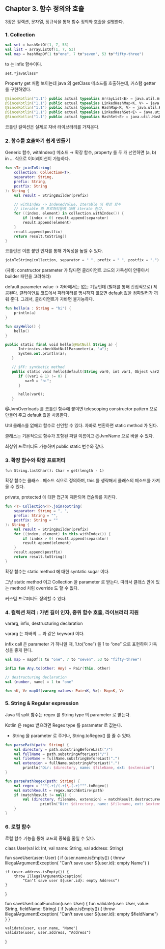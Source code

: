 ## Chapter 3. 함수 정의와 호출

3장은 컬렉션, 문자열, 정규식을 통해 함수 정의와 호출을 설명한다.

### 1. Collection

```kotlin
val set = hashSetOf(1, 7, 53)
val list = arrayListOf(1, 7, 53)
val map = hashMapOf(1 to"one", 7 to"seven", 53 to"fifty-three")
```

to 는 infix 함수이다.

`set.*javaClass*`

Property get 처럼 보이는데 java 의 getClass 메소드를 호출하는데, 커스텀 getter 를 구현하였다.

```kotlin
@SinceKotlin("1.1") public actual typealias ArrayList<E> = java.util.ArrayList<E>
@SinceKotlin("1.1") public actual typealias LinkedHashMap<K, V> = java.util.LinkedHashMap<K, V>
@SinceKotlin("1.1") public actual typealias HashMap<K, V> = java.util.HashMap<K, V>
@SinceKotlin("1.1") public actual typealias LinkedHashSet<E> = java.util.LinkedHashSet<E>
@SinceKotlin("1.1") public actual typealias HashSet<E> = java.util.HashSet<E>

```

코틀린 컬렉션은 실제로 자바 라이브러리를 가져온다.

### 2. 함수를 호출하기 쉽게 만들기

Generic 함수, withIndex() 메소드 → 확장 함수, property 를 두 개 선언하면 (a, b) in … 식으로 이터레이션이 가능하다.

```kotlin
fun <T> joinToString(
    collection: Collection<T>,
    separator: String,
    prefix: String,
    postfix: String
): String {
    val result = StringBuilder(prefix)

    // withIndex -> IndexedValue, Iterable 의 확장 함수
    // iterable 의 프로퍼티들에 대해 iterate 한다.
    for ((index, element) in collection.withIndex()) {
        if (index > 0) result.append(separator)
        result.append(element)
    }
    result.append(postfix)
    return result.toString()
}
```

코틀린은 이름 붙인 인자를 통해 가독성을 높일 수 있다.

```kotlin
joinToString(collection, separator = " ", prefix = " ", postfix = ".")
```

(자바: constructor parameter 가 많다면 클라이언트 코드의 가독성이 안좋아서 builder 패턴을 고려해라)

default parameter value → 자바에서는 없는 기능인데 (빌더를 통해 간접적으로) 제공된다. 클라이언트 코드에서 파라미터를 명시하지 않으면 default 값을 컴파일러가 끼워 준다. 그래서, 클라이언트가 자바면 불가능하다.

```kotlin
fun hello(a : String = "hi") {
    println(a)
}

fun sayHello() {
    hello()
}

public static final void hello(@NotNull String a) {
      Intrinsics.checkNotNullParameter(a, "a");
      System.out.println(a);
   }

   // $FF: synthetic method
   public static void hello$default(String var0, int var1, Object var2) {
      if ((var1 & 1) != 0) {
         var0 = "hi";
      }

      hello(var0);
   }
```

@JvmOverloads 를 코틀린 함수에 붙이면 telescoping constructor pattern 으로 만들어 주고 default 값을 사용한다.

Util 클래스를 없애고 함수로 선언할 수 있다. 자바로 변환하면 static method 가 된다.

클래스는 기본적으로 함수가 포함된 파일 이름이고 @JvmName 으로 바꿀 수 있다.

최상위 프로퍼티도 가능하며 public static 변수와 같다.

### 3. 확장 함수와 확장 프로퍼티

`fun String.lastChar(): Char = get(length - 1)`

확장 함수는 클래스 . 메소드 식으로 정의하며, this 를 생략해서 클래스의 메소드를 가져올 수 있다.

private, protected 에 대한 접근이 제한되어 캡슐화를 지킨다.

```kotlin
fun <T> Collection<T>.joinToString(
    separator: String = ", ",
    prefix: String = "",
    postfix: String = ""
): String {
    val result = StringBuilder(prefix)
    for ((index, element) in this.withIndex()) {
        if (index > 0) result.append(separator)
        result.append(element)
    }
    result.append(postfix)
    return result.toString()
}
```

확장 함수는 static method 에 대한 syntatic sugar 이다.

그냥 static method 이고 Collection 을 parameter 로 받는다. 따라서 클래스 안에 있는 method 처럼 override 도 할 수 없다.

커스텀 프로퍼티도 정의할 수 있다.

### 4. 컬렉션 처리 : 가변 길이 인자, 중위 함수 호출, 라이브러리 지원

vararg, infix, destructuring declaration

vararg 는 자바의 … 과 같은 keyword 이다.

infix call 은 parameter 가 하나일 때, 1.to(”one”) 을 1 to “one” 으로 표현하여 가독성을 좋게 한다.

```kotlin
val map = mapOf(1 to "one", 7 to "seven", 53 to "fifty-three")

infix fun Any.to(other: Any) = Pair(this, other)

// destructuring declaration
val (number, name) = 1 to "one"

fun <K, V> mapOf(vararg values: Pair<K, V>): Map<K, V>
```

### 5. String & Regular expression

Java 의 split 함수는 regex 를 String type 의 parameter 로 받는다.

Kotlin 은 regex 받으려면 Regex type 를 parameter 로 값는다.
- String 을 parameter 로 주거나, String.toRegex() 를 줄 수 있따.

```kotlin
fun parsePath(path: String) {
    val directory = path.substringBeforeLast("/")
    val fullName = path.substringAfterLast("/")
    val fileName = fullName.substringBeforeLast(".")
    val extension = fullName.substringAfterLast(".")
		println("Dir: $directory, name: $fileName, ext: $extension")
}

fun parsePathRegex(path: String) {
    val regex = """(.+)/(.+)\.(.+)""".toRegex()
    val matchResult = regex.matchEntire(path)
    if (matchResult != null) {
        val (directory, filename, extension) = matchResult.destructured
				println("Dir: $directory, name: $filename, ext: $extension")
    }
}
```

### 6. 로컬 함수

로컬 함수 기능을 통해 코드의 중복을 줄일 수 있다.

class User(val id: Int, val name: String, val address: String)

fun saveUser(user: User) {
    if (user.name.isEmpty()) {
        throw IllegalArgumentException(
            "Can't save user ${user.id}: empty Name")
    }

    if (user.address.isEmpty()) {
        throw IllegalArgumentException(
            "Can't save user ${user.id}: empty Address")
    }
}

fun saveUserLocalFunction(user: User) {
    fun validate(user: User, value: String, fieldName: String) {
        if (value.isEmpty()) {
            throw IllegalArgumentException(
                "Can't save user ${user.id}: empty $fieldName")
        }
    }
    
    validate(user, user.name, "Name")
    validate(user, user.address, "Address")
}

